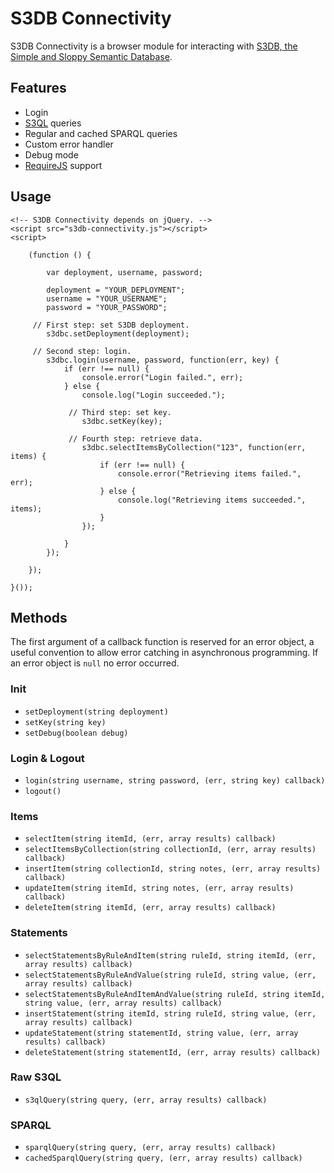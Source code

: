 S3DB Connectivity
===============

S3DB Connectivity is a browser module for interacting with [S3DB, the Simple and Sloppy Semantic Database](http://code.google.com/p/s3db/).


Features
--------

* Login
* [S3QL](http://s3ql.org/) queries
* Regular and cached SPARQL queries
* Custom error handler
* Debug mode
* [RequireJS](http://requirejs.org/) support


Usage
-----

    <!-- S3DB Connectivity depends on jQuery. -->
    <script src="s3db-connectivity.js"></script>
    <script>

        (function () {

            var deployment, username, password;

            deployment = "YOUR_DEPLOYMENT";
            username = "YOUR_USERNAME";
            password = "YOUR_PASSWORD";

         // First step: set S3DB deployment.
            s3dbc.setDeployment(deployment);

         // Second step: login.
            s3dbc.login(username, password, function(err, key) {
                if (err !== null) {
                    console.error("Login failed.", err);
                } else {
                    console.log("Login succeeded.");

                 // Third step: set key.
                    s3dbc.setKey(key);

                 // Fourth step: retrieve data.
                    s3dbc.selectItemsByCollection("123", function(err, items) {
                        if (err !== null) {
                            console.error("Retrieving items failed.", err);
                        } else {
                            console.log("Retrieving items succeeded.", items);
                        }
                    });

                }
            });

        });

    }());


Methods
-------

The first argument of a callback function is reserved for an error object, a useful convention to allow error catching in asynchronous programming. If an error object is `null` no error occurred.

### Init

* `setDeployment(string deployment)`
* `setKey(string key)`
* `setDebug(boolean debug)`

### Login & Logout

* `login(string username, string password, (err, string key) callback)`
* `logout()`

### Items

* `selectItem(string itemId, (err, array results) callback)`
* `selectItemsByCollection(string collectionId, (err, array results) callback)`
* `insertItem(string collectionId, string notes, (err, array results) callback)`
* `updateItem(string itemId, string notes, (err, array results) callback)`
* `deleteItem(string itemId, (err, array results) callback)`

### Statements

* `selectStatementsByRuleAndItem(string ruleId, string itemId, (err, array results) callback)`
* `selectStatementsByRuleAndValue(string ruleId, string value, (err, array results) callback)`
* `selectStatementsByRuleAndItemAndValue(string ruleId, string itemId, string value, (err, array results) callback)`
* `insertStatement(string itemId, string ruleId, string value, (err, array results) callback)`
* `updateStatement(string statementId, string value, (err, array results) callback)`
* `deleteStatement(string statementId, (err, array results) callback)`

### Raw S3QL

* `s3qlQuery(string query, (err, array results) callback)`

### SPARQL

* `sparqlQuery(string query, (err, array results) callback)`
* `cachedSparqlQuery(string query, (err, array results) callback)`
